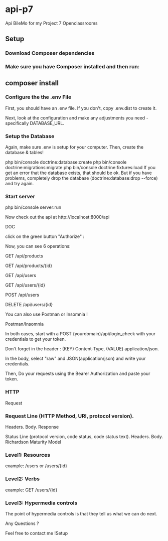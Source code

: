 # api-p7
Api BileMo for my Project 7 Openclassrooms

## Setup
### Download Composer dependencies

### Make sure you have Composer installed and then run:

## composer install
### Configure the the .env File

First, you should have an .env file. If you don't, copy .env.dist to create it.

Next, look at the configuration and make any adjustments you need - specifically DATABASE_URL.

### Setup the Database

Again, make sure .env is setup for your computer. Then, create the database & tables!

php bin/console doctrine:database:create
php bin/console doctrine:migrations:migrate
php bin/console doctrine:fixtures:load
If you get an error that the database exists, that should be ok. But if you have problems, completely drop the database (doctrine:database:drop --force) and try again.

### Start server

php bin/console server:run

Now check out the api at http://localhost:8000/api

DOC

click on the green button "Authorize" :

Now, you can see 6 operations:

GET /api/products

GET /api/products/{id}

GET /api/users

GET /api/users/{id}

POST /api/users

DELETE /api/users/{id}

You can also use Postman or Insomnia !

Postman/Insomnia

In both cases, start with a POST {yourdomain}/api/login_check with your credentials to get your token.

Don't forget in the header : (KEY) Content-Type, (VALUE) application/json.

In the body, select "raw" and JSON(application/json) and write your credentials.

Then, Do your requests using the Bearer Authorization and paste your token.

### HTTP
Request

### Request Line (HTTP Method, URI, protocol version).
Headers.
Body.
Response

Status Line (protocol version, code status, code status text).
Headers.
Body.
Richardson Maturity Model
### Level1: Resources

example: /users or /users/{id}

### Level2: Verbs

example: GET /users/{id}

### Level3: Hypermedia controls

The point of hypermedia controls is that they tell us what we can do next.

Any Questions ?

Feel free to contact me !Setup
